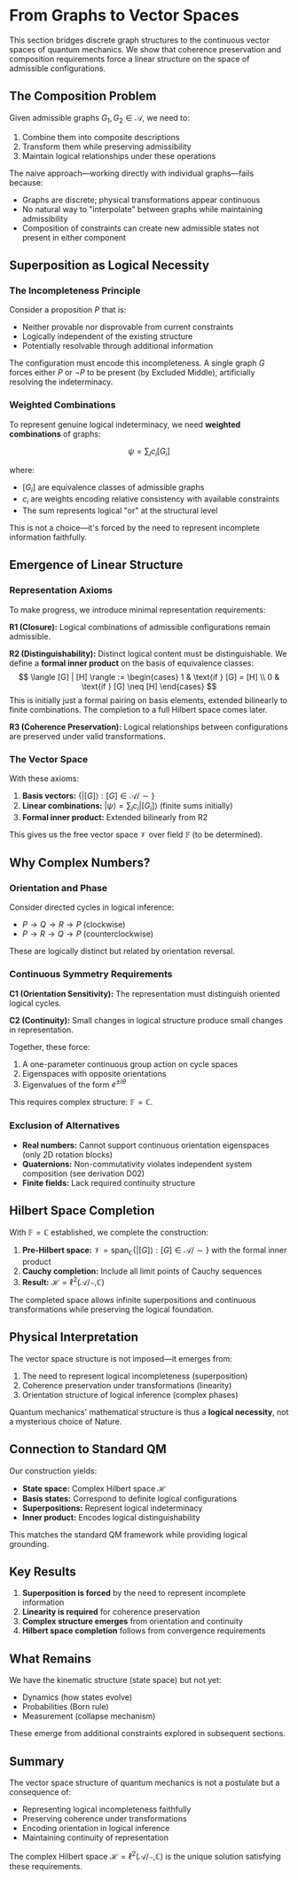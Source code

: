 # From Graphs to Vector Spaces

This section bridges discrete graph structures to the continuous vector spaces of quantum mechanics. We show that coherence preservation and composition requirements force a linear structure on the space of admissible configurations.

## The Composition Problem

Given admissible graphs $G_1, G_2 \in \mathcal{A}$, we need to:
1. Combine them into composite descriptions
2. Transform them while preserving admissibility
3. Maintain logical relationships under these operations

The naive approach—working directly with individual graphs—fails because:
- Graphs are discrete; physical transformations appear continuous
- No natural way to "interpolate" between graphs while maintaining admissibility
- Composition of constraints can create new admissible states not present in either component

## Superposition as Logical Necessity

### The Incompleteness Principle

Consider a proposition $P$ that is:
- Neither provable nor disprovable from current constraints
- Logically independent of the existing structure
- Potentially resolvable through additional information

The configuration must encode this incompleteness. A single graph $G$ forces either $P$ or $\neg P$ to be present (by Excluded Middle), artificially resolving the indeterminacy.

### Weighted Combinations

To represent genuine logical indeterminacy, we need **weighted combinations** of graphs:

$$
\psi = \sum_{i} c_i [G_i]
$$

where:
- $[G_i]$ are equivalence classes of admissible graphs
- $c_i$ are weights encoding relative consistency with available constraints
- The sum represents logical "or" at the structural level

This is not a choice—it's forced by the need to represent incomplete information faithfully.

## Emergence of Linear Structure

### Representation Axioms

To make progress, we introduce minimal representation requirements:

**R1 (Closure):** Logical combinations of admissible configurations remain admissible.

**R2 (Distinguishability):** Distinct logical content must be distinguishable. We define a **formal inner product** on the basis of equivalence classes:
$$
\langle [G] | [H] \rangle := \begin{cases}
1 & \text{if } [G] = [H] \\
0 & \text{if } [G] \neq [H]
\end{cases}
$$
This is initially just a formal pairing on basis elements, extended bilinearly to finite combinations. The completion to a full Hilbert space comes later.

**R3 (Coherence Preservation):** Logical relationships between configurations are preserved under valid transformations.

### The Vector Space

With these axioms:

1. **Basis vectors:** $\{|[G]\rangle : [G] \in \mathcal{A}/\sim\}$
2. **Linear combinations:** $|\psi\rangle = \sum_i c_i |[G_i]\rangle$ (finite sums initially)
3. **Formal inner product:** Extended bilinearly from R2

This gives us the free vector space $\mathcal{V}$ over field $\mathbb{F}$ (to be determined).

## Why Complex Numbers?

### Orientation and Phase

Consider directed cycles in logical inference:
- $P \to Q \to R \to P$ (clockwise)
- $P \to R \to Q \to P$ (counterclockwise)

These are logically distinct but related by orientation reversal.

### Continuous Symmetry Requirements

**C1 (Orientation Sensitivity):** The representation must distinguish oriented logical cycles.

**C2 (Continuity):** Small changes in logical structure produce small changes in representation.

Together, these force:
1. A one-parameter continuous group action on cycle spaces
2. Eigenspaces with opposite orientations
3. Eigenvalues of the form $e^{\pm i\theta}$

This requires complex structure: $\mathbb{F} = \mathbb{C}$.

### Exclusion of Alternatives

- **Real numbers:** Cannot support continuous orientation eigenspaces (only 2D rotation blocks)
- **Quaternions:** Non-commutativity violates independent system composition (see derivation D02)
- **Finite fields:** Lack required continuity structure

## Hilbert Space Completion

With $\mathbb{F} = \mathbb{C}$ established, we complete the construction:

1. **Pre-Hilbert space:** $\mathcal{V} = \text{span}_\mathbb{C}\{|[G]\rangle : [G] \in \mathcal{A}/\sim\}$ with the formal inner product
2. **Cauchy completion:** Include all limit points of Cauchy sequences
3. **Result:** $\mathcal{H} = \ell^2(\mathcal{A}/\sim, \mathbb{C})$

The completed space allows infinite superpositions and continuous transformations while preserving the logical foundation.

## Physical Interpretation

The vector space structure is not imposed—it emerges from:
1. The need to represent logical incompleteness (superposition)
2. Coherence preservation under transformations (linearity)
3. Orientation structure of logical inference (complex phases)

Quantum mechanics' mathematical structure is thus a **logical necessity**, not a mysterious choice of Nature.

## Connection to Standard QM

Our construction yields:
- **State space:** Complex Hilbert space $\mathcal{H}$
- **Basis states:** Correspond to definite logical configurations
- **Superpositions:** Represent logical indeterminacy
- **Inner product:** Encodes logical distinguishability

This matches the standard QM framework while providing logical grounding.

## Key Results

1. **Superposition is forced** by the need to represent incomplete information
2. **Linearity is required** for coherence preservation
3. **Complex structure emerges** from orientation and continuity
4. **Hilbert space completion** follows from convergence requirements

## What Remains

We have the kinematic structure (state space) but not yet:
- Dynamics (how states evolve)
- Probabilities (Born rule)
- Measurement (collapse mechanism)

These emerge from additional constraints explored in subsequent sections.

## Summary

The vector space structure of quantum mechanics is not a postulate but a consequence of:
- Representing logical incompleteness faithfully
- Preserving coherence under transformations  
- Encoding orientation in logical inference
- Maintaining continuity of representation

The complex Hilbert space $\mathcal{H} = \ell^2(\mathcal{A}/\sim, \mathbb{C})$ is the unique solution satisfying these requirements.